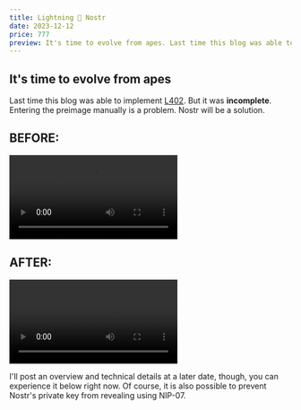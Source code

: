 ```yaml
---
title: Lightning 🤝 Nostr
date: 2023-12-12
price: 777
preview: It's time to evolve from apes. Last time this blog was able to implement [L402](https://github.com/lightning/blips/pull/26). But it was incomplete. Entering the preimage manually was a problem. Nostr is a solution.
---
```


## It's time to evolve from apes

Last time this blog was able to implement [L402](https://github.com/lightning/blips/pull/26). But it was **incomplete**.
Entering the preimage manually is a problem. Nostr will be a solution.

## BEFORE:

![](./before.webm)

## AFTER:

![](./after.webm)

I'll post an overview and technical details at a later date, though, you can experience it below right now. Of course, it is also possible to prevent Nostr's private key from revealing using NIP-07.

<hr id="l402" hidden>
